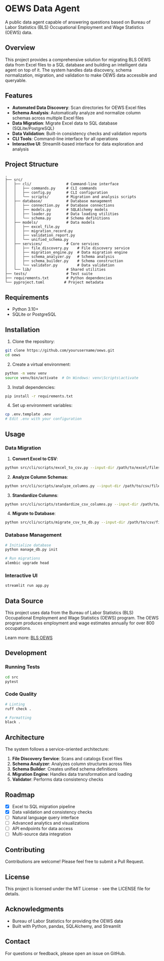 # OEWS Data Agent

A public data agent capable of answering questions based on Bureau of Labor Statistics (BLS) Occupational Employment and Wage Statistics (OEWS) data.

## Overview

This project provides a comprehensive solution for migrating BLS OEWS data from Excel files to a SQL database and building an intelligent data agent on top of it. The system handles data discovery, schema normalization, migration, and validation to make OEWS data accessible and queryable.

## Features

- **Automated Data Discovery**: Scan directories for OEWS Excel files
- **Schema Analysis**: Automatically analyze and normalize column schemas across multiple Excel files
- **Data Migration**: Migrate Excel data to SQL database (SQLite/PostgreSQL)
- **Data Validation**: Built-in consistency checks and validation reports
- **CLI Tools**: Command-line interface for all operations
- **Interactive UI**: Streamlit-based interface for data exploration and analysis

## Project Structure

```
.
├── src/
│   ├── cli/                # Command-line interface
│   │   ├── commands.py     # CLI commands
│   │   ├── config.py       # CLI configuration
│   │   └── scripts/        # Migration and analysis scripts
│   ├── database/           # Database management
│   │   ├── connection.py   # Database connections
│   │   ├── models.py       # SQLAlchemy models
│   │   ├── loader.py       # Data loading utilities
│   │   └── schema.py       # Schema definitions
│   ├── models/             # Data models
│   │   ├── excel_file.py
│   │   ├── migration_record.py
│   │   ├── validation_report.py
│   │   └── unified_schema.py
│   ├── services/           # Core services
│   │   ├── file_discovery.py    # File discovery service
│   │   ├── migration_engine.py  # Data migration engine
│   │   ├── schema_analyzer.py   # Schema analysis
│   │   ├── schema_builder.py    # Schema construction
│   │   └── validator.py         # Data validation
│   └── lib/                # Shared utilities
├── tests/                  # Test suite
├── requirements.txt        # Python dependencies
└── pyproject.toml         # Project metadata

```

## Requirements

- Python 3.10+
- SQLite or PostgreSQL

## Installation

1. Clone the repository:
```bash
git clone https://github.com/yourusername/oews.git
cd oews
```

2. Create a virtual environment:
```bash
python -m venv venv
source venv/bin/activate  # On Windows: venv\Scripts\activate
```

3. Install dependencies:
```bash
pip install -r requirements.txt
```

4. Set up environment variables:
```bash
cp .env.template .env
# Edit .env with your configuration
```

## Usage

### Data Migration

1. **Convert Excel to CSV**:
```bash
python src/cli/scripts/excel_to_csv.py --input-dir /path/to/excel/files
```

2. **Analyze Column Schemas**:
```bash
python src/cli/scripts/analyze_columns.py --input-dir /path/to/csv/files
```

3. **Standardize Columns**:
```bash
python src/cli/scripts/standardize_csv_columns.py --input-dir /path/to/csv/files
```

4. **Migrate to Database**:
```bash
python src/cli/scripts/migrate_csv_to_db.py --input-dir /path/to/csv/files --db-url sqlite:///oews.db
```

### Database Management

```bash
# Initialize database
python manage_db.py init

# Run migrations
alembic upgrade head
```

### Interactive UI

```bash
streamlit run app.py
```

## Data Source

This project uses data from the Bureau of Labor Statistics (BLS) Occupational Employment and Wage Statistics (OEWS) program. The OEWS program produces employment and wage estimates annually for over 800 occupations.

Learn more: [BLS OEWS](https://www.bls.gov/oes/)

## Development

### Running Tests

```bash
cd src
pytest
```

### Code Quality

```bash
# Linting
ruff check .

# Formatting
black .
```

## Architecture

The system follows a service-oriented architecture:

1. **File Discovery Service**: Scans and catalogs Excel files
2. **Schema Analyzer**: Analyzes column structures across files
3. **Schema Builder**: Creates unified schema definitions
4. **Migration Engine**: Handles data transformation and loading
5. **Validator**: Performs data consistency checks

## Roadmap

- [x] Excel to SQL migration pipeline
- [x] Data validation and consistency checks
- [ ] Natural language query interface
- [ ] Advanced analytics and visualizations
- [ ] API endpoints for data access
- [ ] Multi-source data integration

## Contributing

Contributions are welcome! Please feel free to submit a Pull Request.

## License

This project is licensed under the MIT License - see the LICENSE file for details.

## Acknowledgments

- Bureau of Labor Statistics for providing the OEWS data
- Built with Python, pandas, SQLAlchemy, and Streamlit

## Contact

For questions or feedback, please open an issue on GitHub.